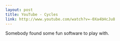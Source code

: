 ```yaml
---
layout: post
title: YouTube - Cycles
link: http://www.youtube.com/watch?v=-0Xa4bHcJu8
---
```

Somebody found some fun software to play with.
